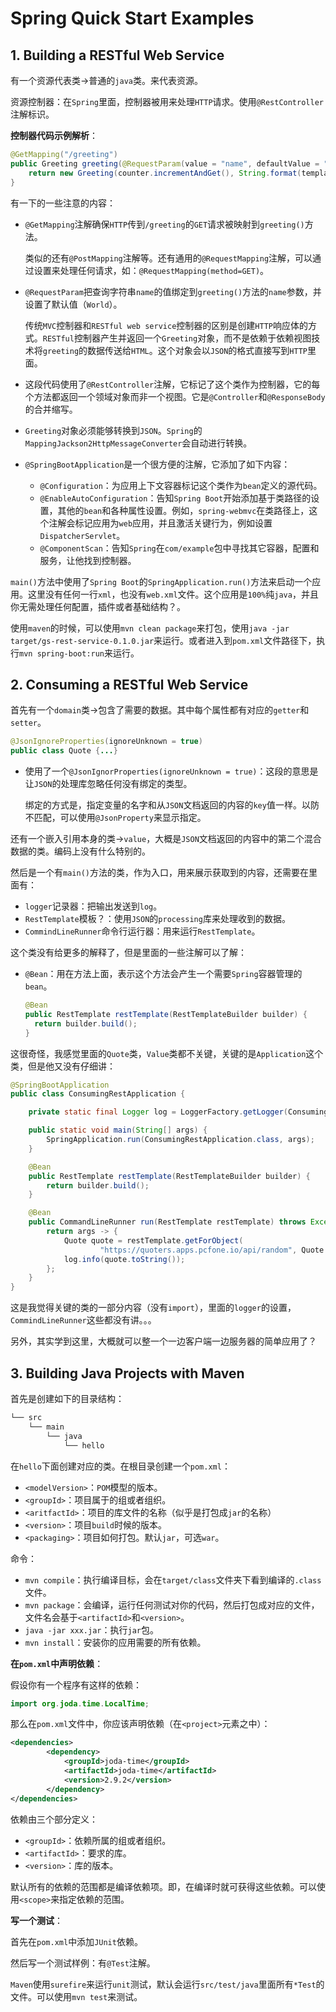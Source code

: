 # Spring Quick Start Examples

## 1. Building a RESTful Web Service

有一个资源代表类->普通的`java`类。来代表资源。

资源控制器：在`Spring`里面，控制器被用来处理`HTTP`请求。使用`@RestController`注解标识。

**控制器代码示例解析**：

```java
@GetMapping("/greeting")
public Greeting greeting(@RequestParam(value = "name", defaultValue = "World") String name) {
	return new Greeting(counter.incrementAndGet(), String.format(template, name));
}
```

有一下的一些注意的内容：

- `@GetMapping`注解确保`HTTP`传到`/greeting`的`GET`请求被映射到`greeting()`方法。

  类似的还有`@PostMapping`注解等。还有通用的`@RequestMapping`注解，可以通过设置来处理任何请求，如：`@RequestMapping(method=GET)`。

- `@RequestParam`把查询字符串`name`的值绑定到`greeting()`方法的`name`参数，并设置了默认值（`World`）。

  传统`MVC`控制器和`RESTful web service`控制器的区别是创建`HTTP`响应体的方式。`RESTful`控制器产生并返回一个`Greeting`对象，而不是依赖于依赖视图技术将`greeting`的数据传送给`HTML`。这个对象会以`JSON`的格式直接写到`HTTP`里面。

- 这段代码使用了`@RestController`注解，它标记了这个类作为控制器，它的每个方法都返回一个领域对象而非一个视图。它是`@Controller`和`@ResponseBody`的合并缩写。
- `Greeting`对象必须能够转换到`JSON`。`Spring`的`MappingJackson2HttpMessageConverter`会自动进行转换。
- `@SpringBootApplication`是一个很方便的注解，它添加了如下内容：
  - `@Configuration`：为应用上下文容器标记这个类作为`bean`定义的源代码。
  - `@EnableAutoConfiguration`：告知`Spring Boot`开始添加基于类路径的设置，其他的`bean`和各种属性设置。例如，`spring-webmvc`在类路径上，这个注解会标记应用为`web`应用，并且激活关键行为，例如设置`DispatcherServlet`。
  - `@ComponentScan`：告知`Spring`在`com/example`包中寻找其它容器，配置和服务，让他找到控制器。

`main()`方法中使用了`Spring Boot`的`SpringApplication.run()`方法来启动一个应用。这里没有任何一行`xml`，也没有`web.xml`文件。这个应用是`100%`纯`java`，并且你无需处理任何配置，插件或者基础结构？。

使用`maven`的时候，可以使用`mvn clean package`来打包，使用`java -jar target/gs-rest-service-0.1.0.jar`来运行。或者进入到`pom.xml`文件路径下，执行`mvn spring-boot:run`来运行。

## 2. Consuming a RESTful Web Service

首先有一个`domain`类->包含了需要的数据。其中每个属性都有对应的`getter`和`setter`。

```java
@JsonIgnoreProperties(ignoreUnknown = true)
public class Quote {...}
```

- 使用了一个`@JsonIgnorProperties(ignoreUnknown = true)`：这段的意思是让`JSON`的处理库忽略任何没有绑定的类型。

  绑定的方式是，指定变量的名字和从`JSON`文档返回的内容的`key`值一样。以防不匹配，可以使用`@JsonProperty`来显示指定。

还有一个嵌入引用本身的类->`value`，大概是`JSON`文档返回的内容中的第二个混合数据的类。编码上没有什么特别的。

然后是一个有`main()`方法的类，作为入口，用来展示获取到的内容，还需要在里面有：

- `logger`记录器：把输出发送到`log`。
- `RestTemplate`模板？：使用`JSON`的`processing`库来处理收到的数据。
- `CommindLineRunner`命令行运行器：用来运行`RestTemplate`。

这个类没有给更多的解释了，但是里面的一些注解可以了解：

- `@Bean`：用在方法上面，表示这个方法会产生一个需要`Spring`容器管理的`bean`。

  ```java
  @Bean
  public RestTemplate restTemplate(RestTemplateBuilder builder) {
  	return builder.build();
  }
  ```

这很奇怪，我感觉里面的`Quote`类，`Value`类都不关键，关键的是`Application`这个类，但是他又没有仔细讲：

```java
@SpringBootApplication
public class ConsumingRestApplication {

	private static final Logger log = LoggerFactory.getLogger(ConsumingRestApplication.class);

	public static void main(String[] args) {
		SpringApplication.run(ConsumingRestApplication.class, args);
	}

	@Bean
	public RestTemplate restTemplate(RestTemplateBuilder builder) {
		return builder.build();
	}

	@Bean
	public CommandLineRunner run(RestTemplate restTemplate) throws Exception {
		return args -> {
			Quote quote = restTemplate.getForObject(
					"https://quoters.apps.pcfone.io/api/random", Quote.class);
			log.info(quote.toString());
		};
	}
}
```

这是我觉得关键的类的一部分内容（没有`import`），里面的`logger`的设置，`CommindLineRunner`这些都没有讲。。。

另外，其实学到这里，大概就可以整一个一边客户端一边服务器的简单应用了？

## 3. Building Java Projects with Maven

首先是创建如下的目录结构：

```java
└── src
    └── main
        └── java
            └── hello
```

在`hello`下面创建对应的类。在根目录创建一个`pom.xml`：

- `<modelVersion>`：`POM`模型的版本。
- `<groupId>`：项目属于的组或者组织。
- `<aritfactId>`：项目的库文件的名称（似乎是打包成`jar`的名称）
- `<version>`：项目`build`时候的版本。
- `<packaging>`：项目如何打包。默认`jar`，可选`war`。

命令：

- `mvn compile`：执行编译目标，会在`target/class`文件夹下看到编译的`.class`文件。
- `mvn package`：会编译，运行任何测试对你的代码，然后打包成对应的文件，文件名会基于`<artifactId>`和`<version>`。
- `java -jar xxx.jar`：执行`jar`包。
- `mvn install`：安装你的应用需要的所有依赖。

**在`pom.xml`中声明依赖**：

假设你有一个程序有这样的依赖：

```java
import org.joda.time.LocalTime;
```

那么在`pom.xml`文件中，你应该声明依赖（在`<project>`元素之中）：

```xml
<dependencies>
		<dependency>
			<groupId>joda-time</groupId>
			<artifactId>joda-time</artifactId>
			<version>2.9.2</version>
		</dependency>
</dependencies>
```

依赖由三个部分定义：

- `<groupId>`：依赖所属的组或者组织。
- `<artifactId>`：要求的库。
- `<version>`：库的版本。

默认所有的依赖的范围都是编译依赖项。即，在编译时就可获得这些依赖。可以使用`<scope>`来指定依赖的范围。

**写一个测试**：

首先在`pom.xml`中添加`JUnit`依赖。

然后写一个测试样例：有`@Test`注解。

`Maven`使用`surefire`来运行`unit`测试，默认会运行`src/test/java`里面所有`*Test`的文件。可以使用`mvn test`来测试。

